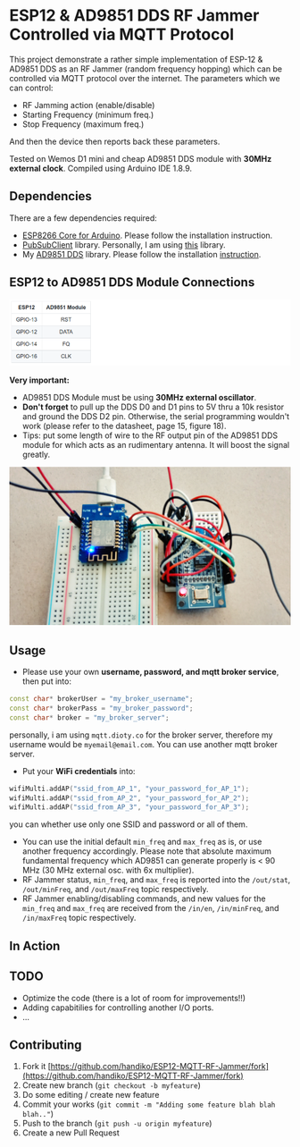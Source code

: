 # ESP12 & AD9851 DDS RF Jammer Controlled via MQTT Protocol
This project demonstrate a rather simple implementation of ESP-12 & AD9851 DDS as an RF Jammer (random frequency hopping) which can be controlled via MQTT protocol over the internet.
The parameters which we can control:
* RF Jamming action (enable/disable)
* Starting Frequency (minimum freq.)
* Stop Frequency (maximum freq.)

And then the device then reports back these parameters.

Tested on Wemos D1 mini and cheap AD9851 DDS module with **30MHz external clock**.
Compiled using Arduino IDE 1.8.9.

## Dependencies
There are a few dependencies required:
* [ESP8266 Core for Arduino](https://github.com/esp8266/Arduino). Please follow the installation instruction.
* [PubSubClient](https://github.com/knolleary/pubsubclient) library. Personally, I am using [this](https://github.com/knolleary/pubsubclient) library.
* My [AD9851 DDS](https://github.com/handiko/AD9851) library. Please follow the installation [instruction](https://github.com/handiko/AD9851#instalation).

## ESP12 to AD9851 DDS Module Connections
![](./table1.png)

**Very important:**
* AD9851 DDS Module must be using **30MHz external oscillator**.
* **Don't forget** to pull up the DDS D0 and D1 pins to 5V thru a 10k resistor and ground the DDS D2 pin. Otherwise, the serial programming wouldn't work (please refer to the datasheet, page 15, figure 18).
* Tips: put some length of wire to the RF output pin of the AD9851 DDS module for which acts as an rudimentary antenna. It will boost the signal greatly.

![](./photo1.jpg)

## Usage
* Please use your own **username, password, and mqtt broker service**, then put into:
```cpp
const char* brokerUser = "my_broker_username";
const char* brokerPass = "my_broker_password";
const char* broker = "my_broker_server";
```
personally, i am using `mqtt.dioty.co` for the broker server, therefore my username would be `myemail@email.com`. You can use another mqtt broker server.

* Put your **WiFi credentials** into:
```cpp
wifiMulti.addAP("ssid_from_AP_1", "your_password_for_AP_1");
wifiMulti.addAP("ssid_from_AP_2", "your_password_for_AP_2");
wifiMulti.addAP("ssid_from_AP_3", "your_password_for_AP_3");
```
you can whether use only one SSID and password or all of them.

* You can use the initial default `min_freq` and `max_freq` as is, or use another frequency accordingly. Please note that absolute maximum fundamental frequency which AD9851 can generate properly is < 90 MHz (30 MHz external osc. with 6x multiplier).
* RF Jammer status, `min_freq`, and `max_freq` is reported into the `/out/stat`, `/out/minFreq`, and `/out/maxFreq` topic respectively.
* RF Jammer enabling/disabling commands, and new values for the `min_freq` and `max_freq` are received from the `/in/en`, `/in/minFreq`, and `/in/maxFreq` topic respectively.

## In Action

## TODO
* Optimize the code (there is a lot of room for improvements!!)
* Adding capabitilies for controlling another I/O ports.
* ...

## Contributing
1. Fork it [https://github.com/handiko/ESP12-MQTT-RF-Jammer/fork](https://github.com/handiko/ESP12-MQTT-RF-Jammer/fork)
2. Create new branch (`git checkout -b myfeature`)
3. Do some editing / create new feature
4. Commit your works (`git commit -m "Adding some feature blah blah blah.."`)
5. Push to the branch (`git push -u origin myfeature`)
6. Create a new Pull Request

